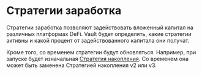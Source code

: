 # Стратегии заработка

Стратегии заработка позволяют задействовать вложенный капитал на различных платформах DeFi. Vault будет определять, какие стратегии активны и какой процент от задействованного капитала они получат.

Кроме того, со временем стратегии будут обновляться. Например, при запуске будет изначальная [Стратегия накопления](../supported-strategies/compound.md). Со временем она может быть заменена Стратегией накопления v2 или v3.

